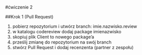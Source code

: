#ćwiczenie 2

##Krok 1 (Pull Request)

1. pobierz repozytorium i utwórz branch: imie.nazwisko.review
2. w katalogu codereview dodaj package imienazwisko
3. skopiuj plik Client to nowego package’a
4. prześlij zmianę do repozytorium na swój branch
5. stwórz Pull Request i dodaj recenzenta (partner z zespołu)
